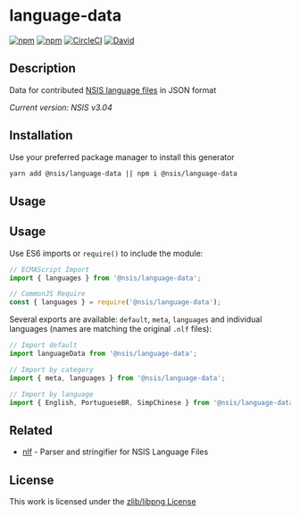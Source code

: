 # language-data

[![npm](https://flat.badgen.net/npm/license/@nsis/language-data)](https://www.npmjs.org/package/@nsis/language-data)
[![npm](https://flat.badgen.net/npm/v/@nsis/language-data)](https://www.npmjs.org/package/@nsis/language-data)
[![CircleCI](https://flat.badgen.net/circleci/github/NSIS-Dev/language-data)](https://circleci.com/gh/NSIS-Dev/language-data)
[![David](https://flat.badgen.net/david/dev/NSIS-Dev/language-data)](https://david-dm.org/NSIS-Dev/language-data?type=dev)

## Description

Data for contributed [NSIS language files](https://github.com/kichik/nsis/tree/master/Contrib/Language%20files) in JSON format

*Current version: NSIS v3.04*

## Installation

 Use your preferred package manager to install this generator

```sh
yarn add @nsis/language-data || npm i @nsis/language-data
```

## Usage

## Usage

Use ES6 imports or `require()` to include the module:

```js
// ECMAScript Import
import { languages } from '@nsis/language-data';

// CommonJS Require
const { languages } = require('@nsis/language-data');
```

Several exports are available: `default`, `meta`, `languages` and individual languages (names are matching the original `.nlf` files):

```js
// Import default
import languageData from '@nsis/language-data';

// Import by category
import { meta, languages } from '@nsis/language-data';

// Import by language
import { English, PortugueseBR, SimpChinese } from '@nsis/language-data';
```

## Related

- [nlf](https://www.npmjs.com/package/@nsis/nlf) - Parser and stringifier for NSIS Language Files

## License

This work is licensed under the [zlib/libpng License](https://opensource.org/licenses/Zlib)
